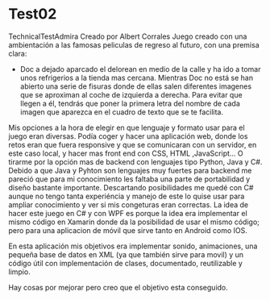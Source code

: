 # Test02
TechnicalTestAdmira
Creado por Albert Corrales
Juego creado con una ambientación a las famosas peliculas de regreso al futuro, con una premisa clara:
 
 - Doc a dejado aparcado el delorean en medio de la calle y ha ido a tomar unos refrigerios a la tienda mas cercana. 
   Mientras Doc no está se han abierto una serie de fisuras donde de ellas salen diferentes imagenes que se aproximan al coche de izquierda a derecha.
   Para evitar que llegen a él, tendrás que poner la primera letra del nombre de cada imagen que aparezca en el cuadro de texto que se te facilita.
   
 Mis opciones a la hora de elegir en que lenguaje y formato usar para el juego eran diversas. Podía coger y hacer una aplicación web, donde los retos eran 
 que fuera responsive y que se comunicaran con un servidor, en este caso local, y hacer mas front end con CSS, HTML ,JavaScript... 
 O tirarme por la opción mas de backend con lenguajes tipo Python, Java y C#.
 Debido a que Java y Pyhton son lenguajes muy fuertes para backend me pareció que para mi conocimiento les faltaba una parte de portabilidad y diseño bastante importante.
 Descartando posibilidades me quedé con C# aunque no tengo tanta experiéncia y manejo de este lo quise usar para ampliar conocimiento y ver si mis congeturas eran correctas.
 La idea de hacer este juego en C# y con WPF es porque la idea era implementar el mismo código en Xamarin donde da la posibilidad de usar el mismo código;
 pero para una aplicacion de móvil que sirve tanto en Android como IOS.
 
 En esta aplicación mis objetivos era implementar sonido, animaciones, una pequeña base de datos en XML (ya que también sirve para movil) y un código útil con implementación de clases, documentado, reutilizable y limpio. 
 
 Hay cosas por mejorar pero creo que el objetivo esta conseguido.
